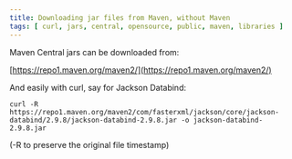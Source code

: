 ```yaml
---
title: Downloading jar files from Maven, without Maven
tags: [ curl, jars, central, opensource, public, maven, libraries ]
---
```

Maven Central jars can be downloaded from:

[https://repo1.maven.org/maven2/](https://repo1.maven.org/maven2/)

And easily with curl, say for Jackson Databind:

`curl -R https://repo1.maven.org/maven2/com/fasterxml/jackson/core/jackson-databind/2.9.8/jackson-databind-2.9.8.jar -o jackson-databind-2.9.8.jar`

(-R to preserve the original file timestamp)
